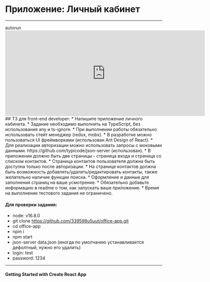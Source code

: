 # **Приложение: Личный кабинет**
*** 
autorun<iframe title="vimeo-player" src="https://player.vimeo.com/video/760344757?h=581bc0b5e5" width="640" height="274" frameborder="0" allowfullscreen>

***
</iframe>
## ТЗ для front-end developer:
* Напишите приложение личного кабинета.
* Задание необходимо выполнить на TypeScript, без использования any и ts-ignore. 
* При выполнении работы обязательно использовать стейт менеджер (redux, mobx).
* В разработке можно пользоваться UI фреймворками (использован Ant Design of React).
* Для реализации авторизации можно использовать запросы с моковыми данными. https://github.com/typicode/json-server (использован).
* В приложении должно быть две страницы - страница входа и страница со списком контактов.
* Страница контактов пользователя должна быть доступна только после авторизации.
* На странице контактов должна быть возможность добавлять/удалять/редактировать контакты, также желательно наличие функции поиска.
* Оформление и данные для заполнения страниц на ваше усмотрение.
* Обязательно добавьте информацию в readme о том, как запускать ваше приложение.
* Время на выполнение тестового задания не ограничено.

#### Для проверки задания:
* node: v16.8.0
* git clone https://github.com/339598u5uut/office-app.git
* cd office-app
* npm i
* npm start
* json-server data.json (иногда по умолчанию устанавливается дефолтный,     нужно его удалить)
* login: test
* password: 1234

***
#### Getting Started with Create React App
